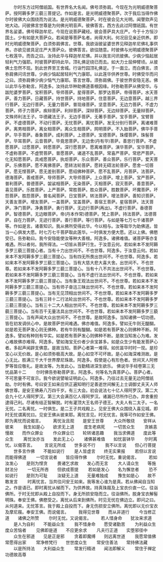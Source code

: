 <!-- { "loadSidebar": true } -->
　　尔时东方过阿僧祇国。有世界名大名闻。佛号须弥肩。今现在为光明威德聚菩萨。授阿耨多罗三藐三菩提记。作如是言。是光明威德聚菩萨。次于我后当得作佛尔时彼佛大众围绕而为说法。是光明威德聚菩萨。时在彼会见大光明。闻謦欬声见地大动。问彼佛言世尊是为何佛光明音声。彼佛答言。西方去此过阿僧祇国。有世界名娑婆。佛号释迦牟尼。今现在说菩萨藏经。彼会菩萨具大庄严。今于十方恒沙国土。少有如是大菩萨众。若闻是等菩萨名者。尚得大利。何况目见亲近供养。即时光明威德聚菩萨。白须弥肩佛言。世尊。我欲诣彼娑婆世界见释迦牟尼佛礼事供养。亦欲见彼具足庄严大菩萨众。彼佛答言。欲往随意。时彼佛与光明威德聚菩萨七枚莲华。而告之曰。汝持此华与释迦牟尼佛。并以我言问讯彼佛。少病少恼起居轻利气力强耶。时彼菩萨即持此华。顶礼佛足绕已而去。如大力士屈伸臂顷。从彼佛土忽然不现。到此世界至王舍城。行诣竹园顶礼佛足。于一面立。而白佛言。须弥肩佛问讯世尊。少病少恼起居轻利气力康耶。以此莲华供养世尊。时佛受华而问之曰。须弥肩佛少病少恼气力康耶。答言世尊。须弥肩佛。于彼世界安隐无恙。佛以此华与弥勒言。阿逸多。汝持此华种助佛道善根因缘。时弥勒菩萨从佛受华。与跋陀婆罗菩萨。宝积菩萨。导师菩萨。星得菩萨。那罗达菩萨。帝得菩萨。水天菩萨。善力菩萨。日藏菩萨。持世菩萨。持地菩萨。住意菩萨。无边意菩萨。越三界行菩萨。无边行菩萨。无量力菩萨。普现缘菩萨。坚意菩萨。无边力菩萨。不虚力菩萨。师子力菩萨。疾辩菩萨。利辩菩萨。深辩菩萨。无边辩菩萨。无量辩菩萨。文殊师利法王子。华德藏法王子。无边手菩萨。无著手菩萨。宝手菩萨。宝臂菩萨。不虚德菩萨。不动行菩萨。无忧菩萨。离忧菩萨。发无分别行菩萨。离诸难菩萨。离男相菩萨。离女相菩萨。离众生相菩萨。网明菩萨。不入胎菩萨。佛华手菩萨。华手菩萨。香象菩萨。成利菩萨。上德菩萨。宝德菩萨。珠缨菩萨。珠髻菩萨。华耳菩萨。云音菩萨。毕竟思菩萨。无边舍(丹有华)菩萨。善思行菩萨。不虚愿菩萨。过愿菩萨。转愿菩萨。深行愿菩萨。愿离难菩萨。演华菩萨。宝华菩萨。不虚称菩萨。不虚赞菩萨。普愿菩萨。诸道不乱菩萨。常喜严菩萨。常悲严菩萨。化无知愿菩萨。具戒愿菩萨。执炬菩萨。乐众菩萨。善众菩萨。乐行菩萨。爱天菩萨。乐佛菩萨。愿不离佛菩萨。愿转法轮菩萨。愿转无碍法轮菩萨。愿舍一切菩萨。愿无悭菩萨。愿无差别菩萨。愿绍佛种菩萨。愿不乱菩萨。月菩萨。法菩萨。德海菩萨。善戒菩萨。导师菩萨。大导师菩萨。上众菩萨。增上菩萨。宝严菩萨。普利菩萨。普德菩萨。袈裟相菩萨。无染菩萨。灭相菩萨。寂灭菩萨。善意菩萨。喜见菩萨。乐胜菩萨。上严菩萨。常胜菩萨。胜众菩萨。胜数菩萨。坏魔菩萨。坏怨菩萨。胜怨菩萨。普名闻菩萨。日宝菩萨。转法菩萨。增法菩萨。善知识菩萨。天善友菩萨。增友菩萨。一盖菩萨。宝盖菩萨。善宿王菩萨。星宿菩萨。法天菩萨。净门菩萨。净勇菩萨。勇行菩萨。无边行菩萨(再出)。不虚行菩萨。香德菩萨。智德菩萨。无边眼菩萨。帝(丹本作常)德菩萨。梵上菩萨。持法菩萨。法德菩萨。自在力菩萨。无迹行菩萨。善行菩萨。等行菩萨。与如是等七万七千诸菩萨等。作如是言。诸善知识。我从佛所受得此华。今以相与。汝等取华为助佛道。皆当一心俱发大愿。时七万七千菩萨取此莲华。一时俱发方便大愿。还以上佛。佛愍受已。告弥勒曰。我今安隐能使汝等种大善根。阿逸多。诸佛难值。诸菩萨等亦复难遇。所以者何。我所得法。一切皆从菩萨行生。于汝意云何。若如来本不发阿耨多罗三藐三菩提心者。当有十力出世间不。不也世尊。阿逸多。于汝意云何。若如来本不发阿耨多罗三藐三菩提心。当有四无所畏出世间不。不也世尊。阿逸多。若如来本不发阿耨多罗三藐三菩提心。当有大慈大悲大喜大舍。出世间不。不也世尊。若如来本不发阿耨多罗三藐三菩提心。当有十八不共法出世间不。不也世尊。若如来本不发阿耨多罗三藐三菩提心。当有不虚行法出世间不。不也世尊。若如来本不发阿耨多罗三藐三菩提心。当有象王观法出世间不。不也世尊。若如来本不发阿耨多罗三藐三菩提心。当有师子奋迅三昧出世间不。不也世尊。若如来本不发阿耨多罗三藐三菩提心。当有无见顶相出世间不。不也世尊。若如来本不发阿耨多罗三藐三菩提心。当有三转十二行法轮出世间不。不也世尊。若如来本不发阿耨多罗三藐三菩提心。当有三十二大人相出世间不。不也世尊。若如来本不发阿耨多罗三藐三菩提心。当有百千无量法具出世间不。不也世尊。若如来本不发阿耨多罗三藐三菩提心。当有声闻大众出世间不。不也世尊。是故阿逸多。当知诸佛一切功德。皆在初发调伏心中。是故菩萨世间难遇。佛亦难值。阿逸多。譬如无牛则无醍醐。如是若无菩萨发心则无佛种。若有牛则有醍醐。如是若有菩萨发心则佛种不断。阿逸多。譬如有种则有华实。如是若有菩萨发心则佛种不断。是故当知发心为难。发心难故佛亦难得。阿逸多。譬如海宝无价者少余宝甚多。如是众生少有能发菩萨心者。多起声闻辟支佛意。是故当知。菩萨心者第一难得。如优昙华时时一现。是珍宝心以无价故。是心如须弥极高大故。是心如空不可坏故。是心如海深难测故。是心无比。胜满三千大千世界摩尼珠故。阿逸多。假使是心有形色者。世间天人阿修罗等皆应敬礼。是故汝等。为发此心。当勤精进深生欲乐。
佛说华手经卷第三无忧品第十二
　　尔时佛告弥勒菩萨言。阿逸多。何等名为真菩萨心。菩萨心者。不可思量不可宣示。我今欲说譬喻证明此心。阿逸多。乃往过去无量无边阿僧祇劫。尔时有佛。号曰安王如来应供正遍知明行足善逝世间解无上士调御丈夫天人师佛世尊。是安王佛寿八万四千岁。有三大会。初会说法七十亿人得阿罗汉。第二大会九十亿人得阿罗汉。第三大会满百亿人得阿罗汉。诸漏已尽所作已办。弃舍重担逮得己利。尽诸有结正智解脱。时有灌顶大王名师子德王。大夫人有二太子。一名无忧。二名离忧。一时俱生。是二王子共戏殿上。见安王佛大众围绕入喜见城。即时无忧谓离忧曰。见安王佛从彼来耶。离忧言见。时无忧言。我等可作如安王佛。即为离忧而说偈言。
　　离忧汝且观　　是安王世尊
　　大众所敬绕　　安祥从彼来
　　我生如是心　　欲求无上道
　　度生老病死　　一切苦众生
　　贪嫉恚慢故　　而作众罪业
　　作众罪业已　　轮转诸恶趣
　　我当求佛道　　度此等众生
　　离忧汝亦当　　发此无上心
　　诸佛甚难值　　如忧昙钵华
　　尔时离忧。以偈答言。
　　言说无所成　　世多说不行
　　我不以言说　　但心行菩提
　　世多言作佛　　不能如说行
　　是人皆虚言　　终无实果报
　　若但以言说　　而能得佛道
　　一切言说者　　皆应得作佛
　　尔时无忧。重说偈言。
　　若如汝发心　　是则为悭贪
　　畏诸乞求故　　发心而无言
　　大人请众生　　等施财法分
　　一切无所吝　　但欲成菩提
　　若如是发心　　名为懈怠者
　　恐不如说行　　是则为可耻
　　汝疑无上道　　无量难独成
　　豫生如是心　　故不敢发言
　　时离忧言。当共往问安王如来。我等发心谁为是真。若从佛闻自当知之。作是语已。即时离忧从梯而下。为供养故。持真珠屐及上宝衣价直一亿。往诣佛所。于时无忧即从殿上自投而下。身无所损安隐而立。往诣佛所。脱身宝衣解髻明珠。奉安王佛。佛愍受之。离忧从后来到佛所。时见无忧在佛边立。即问之曰。从何道来。无忧答言。我于殿上自投而下。身无伤损安立佛所。离忧即以无价宝衣及摩尼屐。奉安王佛。而说偈言。
　　我得见世尊　　而从非道行
　　今当修正道　　诸佛之所赞
　　尔时无忧。又说偈言。
　　若人惜身命　　犹汝来求道
　　是人为自利　　不能益众生
　　我不惜身命　　愿受诸勤苦
　　为利益众生　　度众苦恼者
　　见佛即是道　　不应更余求
　　凡夫行正道　　实堕邪径中
　　众生在邪道　　见是正是邪
　　贪着即魔缚　　则远离世道
　　我愿常值佛　　常愿得出家
　　常净修梵行　　世世度众生
　　常安住善法　　常持佛法藏
　　以是所持法　　大利益众生
　　常发行精进　　闻法即解义
　　常住于禅定　　功德故高尊
